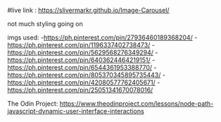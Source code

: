 #live link : https://slivermarkr.github.io/Image-Carousel/

not much styling going on

imgs used: -https://ph.pinterest.com/pin/27936460189368204/ -https://ph.pinterest.com/pin/1196337402738473/ -https://ph.pinterest.com/pin/5629568276349294/ -https://ph.pinterest.com/pin/6403624464219151/ -https://ph.pinterest.com/pin/6544361953388770/ -https://ph.pinterest.com/pin/805370345895735443/ -https://ph.pinterest.com/pin/42080577762405671/ -https://ph.pinterest.com/pin/25051341670078016/

The Odin Project: https://www.theodinproject.com/lessons/node-path-javascript-dynamic-user-interface-interactions
